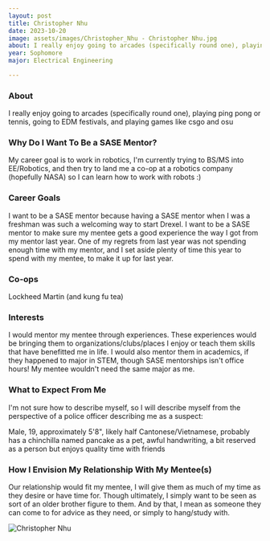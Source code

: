 ```yaml
---
layout: post
title: Christopher Nhu 
date: 2023-10-20
image: assets/images/Christopher_Nhu - Christopher Nhu.jpg
about: I really enjoy going to arcades (specifically round one), playing ping pong or tennis, going to EDM festivals, and playing games like csgo and osu
year: Sophomore
major: Electrical Engineering

---
```


### About

I really enjoy going to arcades (specifically round one), playing ping pong or tennis, going to EDM festivals, and playing games like csgo and osu

### Why Do I Want To Be a SASE Mentor?

My career goal is to work in robotics, I'm currently trying to BS/MS into EE/Robotics, and then try to land me a co-op at a robotics company (hopefully NASA) so I can learn how to work with robots :)

### Career Goals

I want to be a SASE mentor because having a SASE mentor when I was a freshman was such a welcoming way to start Drexel. I want to be a SASE mentor to make sure my mentee gets a good experience the way I got from my mentor last year. One of my regrets from last year was not spending enough time with my mentor, and I set aside plenty of time this year to spend with my mentee, to make it up for last year. 

### Co-ops

Lockheed Martin (and kung fu tea)

### Interests

I would mentor my mentee through experiences. These experiences would be bringing them to organizations/clubs/places I enjoy or teach them skills that have benefitted me in life. I would also mentor them in academics, if they happened to major in STEM, though SASE mentorships isn't office hours! My mentee wouldn't need the same major as me. 

### What to Expect From Me

I'm not sure how to describe myself, so I will describe myself from the perspective of a police officer describing me as a suspect:

Male, 19, approximately 5'8", likely half Cantonese/Vietnamese, probably has a chinchilla named pancake as a pet, awful handwriting, a bit reserved as a person but enjoys quality time with friends

### How I Envision My Relationship With My Mentee(s) 

Our relationship would fit my mentee, I will give them as much of my time as they desire or have time for. Though ultimately, I simply want to be seen as sort of an older brother figure to them. And by that, I mean as someone they can come to for advice as they need, or simply to hang/study with. 

<div class="text-center my-5">
    <img src="https://sase-drexel.github.io/mentorship-2023/assets/images/Christopher_Nhu - Christopher Nhu.jpg" alt="Christopher Nhu" class="rounded post-img" />
</div>
